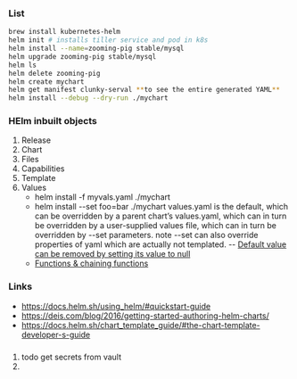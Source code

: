 ### List

```bash
brew install kubernetes-helm
helm init # installs tiller service and pod in k8s
helm install --name=zooming-pig stable/mysql
helm upgrade zooming-pig stable/mysql
helm ls
helm delete zooming-pig
helm create mychart
helm get manifest clunky-serval **to see the entire generated YAML**
helm install --debug --dry-run ./mychart

```

### HElm inbuilt objects
1. Release
2. Chart
3. Files
4. Capabilities
5. Template
6. Values
    - helm install -f myvals.yaml ./mychart
    - helm install --set foo=bar ./mychart
    values.yaml is the default, which can be overridden by a parent chart’s values.yaml, which can in turn be overridden by a user-supplied values file, which can in turn be overridden by --set parameters.
    note --set can also override properties of yaml which are actually not templated.
    -- [Default value can be removed by setting its value to null](https://docs.helm.sh/chart_template_guide/#deleting-a-default-key)   
    - [Functions & chaining functions](https://docs.helm.sh/chart_template_guide/#using-the-default-function)
### Links
- https://docs.helm.sh/using_helm/#quickstart-guide
- https://deis.com/blog/2016/getting-started-authoring-helm-charts/
- https://docs.helm.sh/chart_template_guide/#the-chart-template-developer-s-guide


### 
1. todo get secrets from vault
2. 
